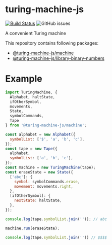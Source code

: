 # turing-machine-js

[![Build Status](https://travis-ci.com/mellonis/turing-machine-js.svg?branch=master)](https://travis-ci.com/mellonis/turing-machine-js)
![GitHub issues](https://img.shields.io/github/issues/mellonis/turing-machine-js)

A convenient Turing machine

This repository contains following packages:
* [@turing-machine-js/machine](https://github.com/mellonis/turing-machine-js/tree/master/packages/machine)
* [@turing-machine-js/library-binary-numbers](https://github.com/mellonis/turing-machine-js/tree/master/packages/library-binary-numbers)

# Example

```javascript
import TuringMachine, {
  Alphabet, haltState,
  ifOtherSymbol,
  movements,
  State,
  symbolCommands,
  Tape
} from '@turing-machine-js/machine';

const alphabet = new Alphabet({
  symbolList: ['$', 'a', 'b', 'c'],
});
const tape = new Tape({
  alphabet,
  symbolList: ['a', 'b', 'c'],
});
const machine = new TuringMachine(tape);
const eraseState = new State({
  ['abc']: {
    symbol: symbolCommands.erase,
    movement: movements.right,
  },
  [ifOtherSymbol]: {
    nextState: haltState,
  },
});

console.log(tape.symbolList.join('')); // abc

machine.run(eraseState);

console.log(tape.symbolList.join('')) // $$$$

```

